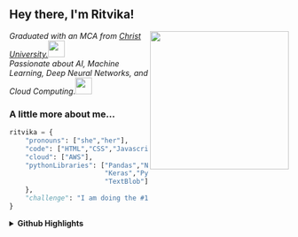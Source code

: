 <h2> Hey there, I'm Ritvika! </h2>
<img align='right' src="https://media.giphy.com/media/ieyl9zmCjO4b4t6qoY/giphy.gif" width="250">
<p><em>Graduated with an MCA from <a href="https://christuniversity.in">Christ University.</a><img src="https://media.giphy.com/media/fYSnHlufseco8Fh93Z/giphy.gif" width="30"></br>Passionate about AI, Machine Learning, Deep Neural Networks, and Cloud Computing.<img src="https://media.giphy.com/media/WUlplcMpOCEmTGBtBW/giphy.gif" width="30"> 
</em></p>


### A little more about me...  

```python
ritvika = {
    "pronouns": ["she","her"],
    "code": ["HTML","CSS","Javascript","C","Java","Python"],
    "cloud": ["AWS"],
    "pythonLibraries": ["Pandas","NumPy","Matplotlib","Scikit-learn","Seaborn",
                        "Keras","PyTorch","Tensorflow","NLTK","Gensim","LangChain",
                        "TextBlob"],
    },
    "challenge": "I am doing the #100DaysOfCode challenge focused on Python"
}

```


<details>
  <summary><b>Github Highlights</b></summary>

![stats](https://github-readme-stats.vercel.app/api?username=ritvika-talreja&title_color=3498db&text_color=2ecc71&icon_color=3498db&bg_color=00000000&hide_border=true&show_icons=true&include_all_commits=true&count_private=true&disable_animations=true)
![trophy](https://github-profile-trophy.vercel.app/?username=ritvika-talreja&no-bg=true&no-frame=true&column=4&theme=algolia)
![graph](https://github-readme-activity-graph.vercel.app/graph?username=ritvika-talreja&bg_color=0000000&color=2980b9&line=2980b9&point=27ae60&area_color=2980b9&area=true&hide_border=true)

![streak](https://github-contributor-stats.vercel.app/api?username=ritvika-talreja&title_color=3498db&text_color=2ecc71&icon_color=3498db&bg_color=00000000&hide_border=true&show_icons=true&include_all_commits=true&count_private=true&disable_animations=true)
![streak](https://streak-stats.demolab.com/?user=ritvika-talreja&hide_border=true&background=00000000&border=2980b9&stroke=2980b9&ring=27ae60&fire=27ae60&currStreakNum=2980b9&sideNums=2980b9&currStreakLabel=2980b9&sideLabels=2980b9&dates=2980b9)

</details>
